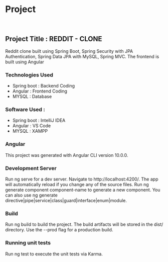 <h1>Project </h1>
<br>
<h2>Project Title : REDDIT - CLONE</h2>
<p>Reddit clone built using Spring Boot, Spring Security with JPA Authentication, Spring Data JPA with MySQL, Spring MVC. The frontend is built using Angular</p>
<h3>Technologies Used</h3>
<ul><li>Spring boot : Backend Coding</li>
  <li>Angular : Frontend Coding</li>
<li>MYSQL : Database</li></ul>
<h3>Software Used : </h3>
<ul><li>Spring boot : IntelliJ IDEA</li>
  <li>Angular : VS Code</li>
<li>MYSQL : XAMPP</li></ul>
<h3>Angular</h3>
This project was generated with Angular CLI version 10.0.0.
<h3>Development Server</h3>
Run ng serve for a dev server. Navigate to http://localhost:4200/. The app will automatically reload if you change any of the source files.
<h3Code scaffolding</h3>
Run ng generate component component-name to generate a new component. You can also use ng generate directive|pipe|service|class|guard|interface|enum|module.
<h3>Build</h3>
Run ng build to build the project. The build artifacts will be stored in the dist/ directory. Use the --prod flag for a production build.
<h3>Running unit tests</h3>
Run ng test to execute the unit tests via Karma.

